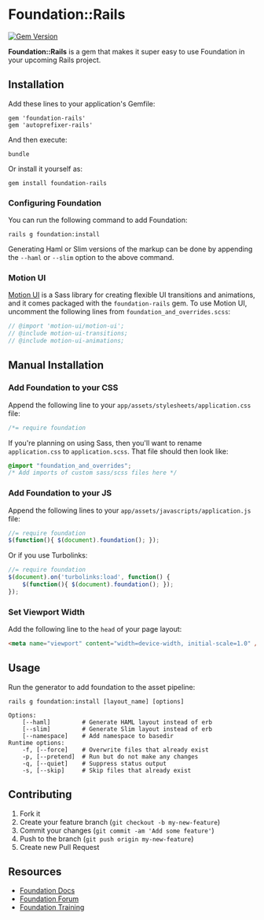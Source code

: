 # Foundation::Rails

[![Gem Version](https://badge.fury.io/rb/foundation-rails.svg)](https://badge.fury.io/rb/foundation-rails)

**Foundation::Rails** is a gem that makes it super easy to use Foundation in your upcoming Rails project.

## Installation

Add these lines to your application's Gemfile:

```shell
gem 'foundation-rails'
gem 'autoprefixer-rails'
```

And then execute:

```shell
bundle
```

Or install it yourself as:

```shell
gem install foundation-rails
```

### Configuring Foundation

You can run the following command to add Foundation:

```shell
rails g foundation:install
```

Generating Haml or Slim versions of the markup can be done by appending the `--haml` or `--slim` option to the above command.

### Motion UI

[Motion UI](https://github.com/zurb/motion-ui) is a Sass library for creating flexible UI transitions and animations, and it comes packaged with the `foundation-rails` gem. To use Motion UI, uncomment the following lines from `foundation_and_overrides.scss`:

```scss
// @import 'motion-ui/motion-ui';
// @include motion-ui-transitions;
// @include motion-ui-animations;
```

## Manual Installation

### Add Foundation to your CSS

Append the following line to your `app/assets/stylesheets/application.css` file:

```scss
/*= require foundation
```

If you're planning on using Sass, then you'll want to rename `application.css` to `application.scss`. That file should then look like:

```scss
@import "foundation_and_overrides";
/* Add imports of custom sass/scss files here */
```

### Add Foundation to your JS

Append the following lines to your `app/assets/javascripts/application.js` file:

```js
//= require foundation
$(function(){ $(document).foundation(); });
```

Or if you use Turbolinks:

```js
//= require foundation
$(document).on('turbolinks:load', function() {
    $(function(){ $(document).foundation(); });
});
```

### Set Viewport Width

Add the following line to the `head` of your page layout:

```html
<meta name="viewport" content="width=device-width, initial-scale=1.0" />
```

## Usage

Run the generator to add foundation to the asset pipeline:

```shell
rails g foundation:install [layout_name] [options]

Options:
    [--haml]         # Generate HAML layout instead of erb
    [--slim]         # Generate Slim layout instead of erb
    [--namespace]    # Add namespace to basedir
Runtime options:
    -f, [--force]    # Overwrite files that already exist
    -p, [--pretend]  # Run but do not make any changes
    -q, [--quiet]    # Suppress status output
    -s, [--skip]     # Skip files that already exist
```

## Contributing

1. Fork it
2. Create your feature branch (`git checkout -b my-new-feature`)
3. Commit your changes (`git commit -am 'Add some feature'`)
4. Push to the branch (`git push origin my-new-feature`)
5. Create new Pull Request

## Resources

* [Foundation Docs](http://foundation.zurb.com/docs)
* [Foundation Forum](http://foundation.zurb.com/forum)
* [Foundation Training](http://zurb.com/university/courses)
